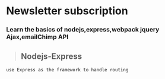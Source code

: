 Newsletter subscription
=======================


### Learn the basics of nodejs,express,webpack jquery Ajax,emailChimp API

> ## Nodejs-Express
	use Express as the framework to handle routing
>
